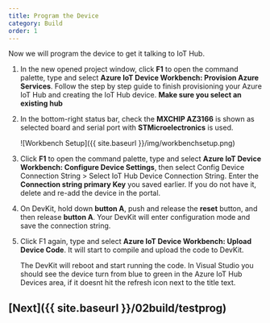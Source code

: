 ```yaml
---
title: Program the Device
category: Build
order: 1
---
```


Now we will program the device to get it talking to IoT Hub.

1. In the new opened project window, click **F1** to open the command palette, type and select **Azure IoT Device Workbench: Provision Azure Services**. Follow the step by step guide to finish provisioning your Azure IoT Hub and creating the IoT Hub device. **Make sure you select an existing hub**

1. In the bottom-right status bar, check the **MXCHIP AZ3166** is shown as selected board and serial port with **STMicroelectronics** is used.

    ![Workbench Setup]({{ site.baseurl }}/img/workbenchsetup.png)

1. Click **F1** to open the command palette, type and select **Azure IoT Device Workbench: Configure Device Settings**, then select Config Device Connection String > Select IoT Hub Device Connection String. Enter the **Connection string primary Key** you saved earlier. If you do not have it, delete and re-add the device in the portal.

1. On DevKit, hold down **button A**, push and release the **reset** button, and then release **button A**. Your DevKit will enter configuration mode and save the connection string.

1. Click F1 again, type and select **Azure IoT Device Workbench: Upload Device Code**. It will start to  compile and upload the code to DevKit.

    The DevKit will reboot and start running the code. In Visual Studio you should see the device turn from blue to green in the Azure IoT Hub Devices area, if it doesnt hit the refresh icon next to the title text.

## [Next]({{ site.baseurl }}/02build/testprog)